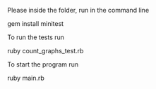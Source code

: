 Please inside the folder, run in the command line

gem install minitest

To run the tests run

ruby count_graphs_test.rb

To start the program run

ruby main.rb



